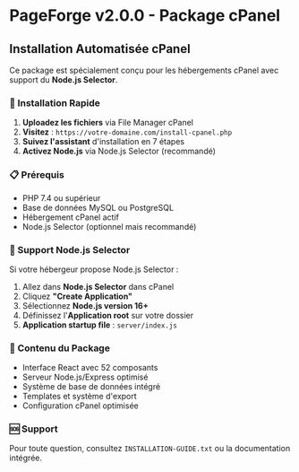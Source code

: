 # PageForge v2.0.0 - Package cPanel

## Installation Automatisée cPanel

Ce package est spécialement conçu pour les hébergements cPanel avec support du **Node.js Selector**.

### 🚀 Installation Rapide

1. **Uploadez les fichiers** via File Manager cPanel
2. **Visitez** : `https://votre-domaine.com/install-cpanel.php`
3. **Suivez l'assistant** d'installation en 7 étapes
4. **Activez Node.js** via Node.js Selector (recommandé)

### 📋 Prérequis

- PHP 7.4 ou supérieur
- Base de données MySQL ou PostgreSQL
- Hébergement cPanel actif
- Node.js Selector (optionnel mais recommandé)

### 🔧 Support Node.js Selector

Si votre hébergeur propose Node.js Selector :

1. Allez dans **Node.js Selector** dans cPanel
2. Cliquez **"Create Application"**
3. Sélectionnez **Node.js version 16+**
4. Définissez l'**Application root** sur votre dossier
5. **Application startup file** : `server/index.js`

### 📁 Contenu du Package

- Interface React avec 52 composants
- Serveur Node.js/Express optimisé
- Système de base de données intégré
- Templates et système d'export
- Configuration cPanel optimisée

### 🆘 Support

Pour toute question, consultez `INSTALLATION-GUIDE.txt` ou la documentation intégrée.
